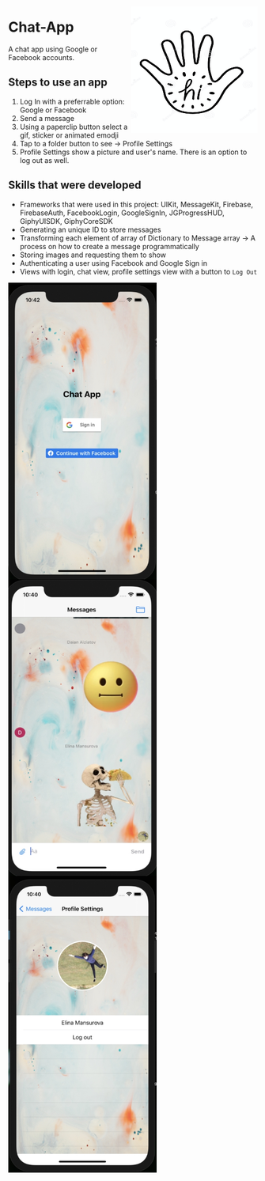 <img src="https://github.com/elina-mns/Chat-App/blob/main/Chat%20App/Assets.xcassets/AppIcon.appiconset/256.png"
align="right"/>
# Chat-App

A chat app using Google or Facebook accounts. 


## Steps to use an app

1. Log In with a preferrable option: Google or Facebook
2. Send a message
3. Using a paperclip button select a gif, sticker or animated emodji
3. Tap to a folder button to see -> Profile Settings
4. Profile Settings show a picture and user's name. There is an option to log out as well. 


## Skills that were developed

* Frameworks that were used in this project: UIKit, MessageKit, Firebase, FirebaseAuth, FacebookLogin, GoogleSignIn, JGProgressHUD, GiphyUISDK, GiphyCoreSDK
* Generating an unique ID to store messages 
* Transforming each element of array of Dictionary to Message array -> A process on how to create a message programmatically 
* Storing images and requesting them to show
* Authenticating a user using Facebook and Google Sign in
* Views with login, chat view, profile settings view with a button to `Log Out`

<img src="https://github.com/elina-mns/Chat-App/blob/main/Chat%20App/Assets.xcassets/1.imageset/Optimized-Log%20in.png"
width=300, height=600,
align="left"/>
<img src="https://github.com/elina-mns/Chat-App/blob/main/Chat%20App/Assets.xcassets/1.imageset/Optimized-Chat%20view.png"
width=300, height=600,
align="center"/>
<img src="https://github.com/elina-mns/Chat-App/blob/main/Chat%20App/Assets.xcassets/1.imageset/Optimized-Log%20out.png"
width=300, height=600,
align="left"/>
